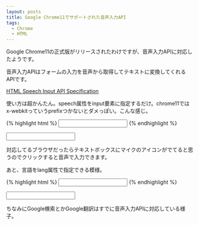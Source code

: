 ```yaml
---
layout: posts
title: Google Chrome11でサポートされた音声入力API
tags: 
  - Chrome
  - HTML
---
```


Google Chrome11の正式版がリリースされたわけですが、音声入力APIに対応したようです。

音声入力APIはフォームの入力を音声から取得してテキストに変換してくれるAPIです。

[HTML Speech Input API Specification](http://lists.w3.org/Archives/Public/public-xg-htmlspeech/2011Feb/att-0020/api-draft.html)

使い方は超かんたん。speech属性をinput要素に指定するだけ。chrome11ではx-webkitっていうprefixつかないとダメっぽい。こんな感じ。

{% highlight html %}
<input type="text" speech x-webkit-speech>
{% endhighlight %}

<input type="text" speech x-webkit-speech>

対応してるブラウザだったらテキストボックスにマイクのアイコンがでてると思うのでクリックすると音声で入力できます。

あと、言語をlang属性で指定できる模様。

{% highlight html %}
<input type="text" speech x-webkit-speech lang="en">
{% endhighlight %}

<input type="text" speech x-webkit-speech lang="en">

ちなみにGoogle検索とかGoogle翻訳はすでに音声入力APIに対応している様子。


